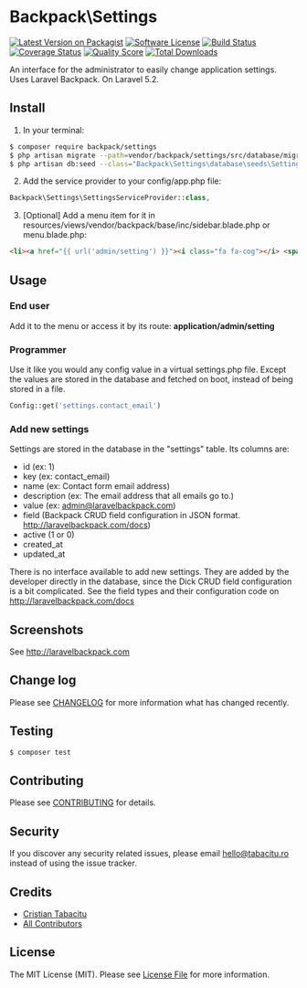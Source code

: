 # Backpack\Settings

[![Latest Version on Packagist][ico-version]][link-packagist]
[![Software License][ico-license]](LICENSE.md)
[![Build Status][ico-travis]][link-travis]
[![Coverage Status][ico-scrutinizer]][link-scrutinizer]
[![Quality Score][ico-code-quality]][link-code-quality]
[![Total Downloads][ico-downloads]][link-downloads]

An interface for the administrator to easily change application settings. Uses Laravel Backpack. On Laravel 5.2.

## Install

1) In your terminal:

``` bash
$ composer require backpack/settings
$ php artisan migrate --path=vendor/backpack/settings/src/database/migrations
$ php artisan db:seed --class="Backpack\Settings\database\seeds\SettingsTableSeeder"
```

2) Add the service provider to your config/app.php file:
```php
Backpack\Settings\SettingsServiceProvider::class,
```

3) [Optional] Add a menu item for it in resources/views/vendor/backpack/base/inc/sidebar.blade.php or menu.blade.php:

```html
<li><a href="{{ url('admin/setting') }}"><i class="fa fa-cog"></i> <span>Settings</span></a></li>
```


## Usage

### End user
Add it to the menu or access it by its route: **application/admin/setting**

### Programmer
Use it like you would any config value in a virtual settings.php file. Except the values are stored in the database and fetched on boot, instead of being stored in a file.

``` php
Config::get('settings.contact_email')
```

### Add new settings

Settings are stored in the database in the "settings" table. Its columns are:
- id (ex: 1)
- key (ex: contact_email)
- name (ex: Contact form email address)
- description (ex: The email address that all emails go to.)
- value (ex: admin@laravelbackpack.com)
- field (Backpack CRUD field configuration in JSON format. http://laravelbackpack.com/docs)
- active (1 or 0)
- created_at
- updated_at

There is no interface available to add new settings. They are added by the developer directly in the database, since the Dick CRUD field configuration is a bit complicated. See the field types and their configuration code on http://laravelbackpack.com/docs

## Screenshots

See http://laravelbackpack.com

## Change log

Please see [CHANGELOG](CHANGELOG.md) for more information what has changed recently.

## Testing

``` bash
$ composer test
```

## Contributing

Please see [CONTRIBUTING](CONTRIBUTING.md) for details.

## Security

If you discover any security related issues, please email hello@tabacitu.ro instead of using the issue tracker.

## Credits

- [Cristian Tabacitu][link-author]
- [All Contributors][link-contributors]

## License

The MIT License (MIT). Please see [License File](LICENSE.md) for more information.

[ico-version]: https://img.shields.io/packagist/v/backpack/settings.svg?style=flat-square
[ico-license]: https://img.shields.io/badge/license-MIT-brightgreen.svg?style=flat-square
[ico-travis]: https://img.shields.io/travis/backpack/settings/master.svg?style=flat-square
[ico-scrutinizer]: https://img.shields.io/scrutinizer/coverage/g/backpack/settings.svg?style=flat-square
[ico-code-quality]: https://img.shields.io/scrutinizer/g/backpack/settings.svg?style=flat-square
[ico-downloads]: https://img.shields.io/packagist/dt/backpack/settings.svg?style=flat-square

[link-packagist]: https://packagist.org/packages/backpack/settings
[link-travis]: https://travis-ci.org/backpack/settings
[link-scrutinizer]: https://scrutinizer-ci.com/g/backpack/settings/code-structure
[link-code-quality]: https://scrutinizer-ci.com/g/backpack/settings
[link-downloads]: https://packagist.org/packages/backpack/settings
[link-author]: http://tabacitu.ro
[link-contributors]: ../../contributors
